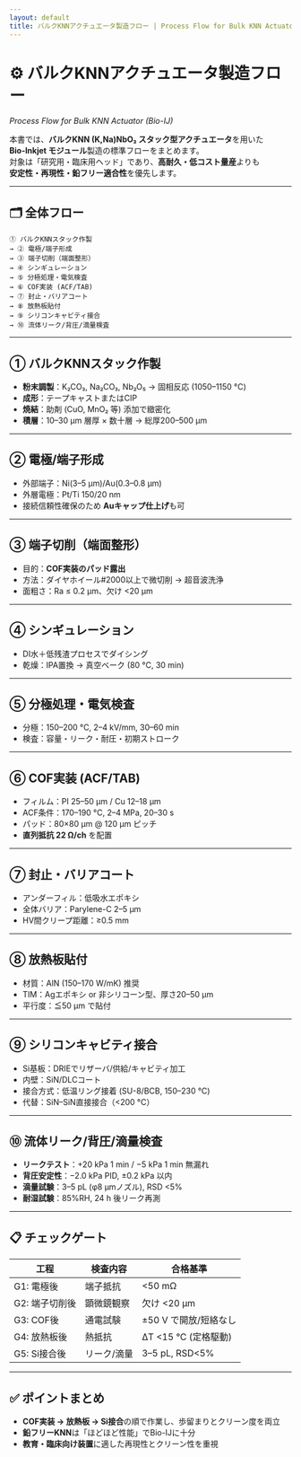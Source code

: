```yaml
---
layout: default
title: バルクKNNアクチュエータ製造フロー | Process Flow for Bulk KNN Actuator
---
```


# ⚙️ バルクKNNアクチュエータ製造フロー  
*Process Flow for Bulk KNN Actuator (Bio-IJ)*

本書では、**バルクKNN (K,Na)NbO₃ スタック型アクチュエータ**を用いた  
**Bio-Inkjet モジュール**製造の標準フローをまとめます。  
対象は「研究用・臨床用ヘッド」であり、**高耐久・低コスト量産**よりも  
**安定性・再現性・鉛フリー適合性**を優先します。

---

## 🗂 全体フロー

```
① バルクKNNスタック作製
→ ② 電極/端子形成
→ ③ 端子切削（端面整形）
→ ④ シンギュレーション
→ ⑤ 分極処理・電気検査
→ ⑥ COF実装 (ACF/TAB)
→ ⑦ 封止・バリアコート
→ ⑧ 放熱板貼付
→ ⑨ シリコンキャビティ接合
→ ⑩ 流体リーク/背圧/滴量検査
```

---

## ① バルクKNNスタック作製
- **粉末調製**：K₂CO₃, Na₂CO₃, Nb₂O₅ → 固相反応 (1050–1150 °C)  
- **成形**：テープキャストまたはCIP  
- **焼結**：助剤 (CuO, MnO₂ 等) 添加で緻密化  
- **積層**：10–30 µm 層厚 × 数十層 → 総厚200–500 µm

---

## ② 電極/端子形成
- 外部端子：Ni(3–5 µm)/Au(0.3–0.8 µm)  
- 外層電極：Pt/Ti 150/20 nm  
- 接続信頼性確保のため **Auキャップ仕上げ**も可

---

## ③ 端子切削（端面整形）
- 目的：**COF実装のパッド露出**  
- 方法：ダイヤホイール#2000以上で微切削 → 超音波洗浄  
- 面粗さ：Ra ≤ 0.2 µm、欠け <20 µm

---

## ④ シンギュレーション
- DI水＋低残渣プロセスでダイシング  
- 乾燥：IPA置換 → 真空ベーク (80 °C, 30 min)

---

## ⑤ 分極処理・電気検査
- 分極：150–200 °C, 2–4 kV/mm, 30–60 min  
- 検査：容量・リーク・耐圧・初期ストローク

---

## ⑥ COF実装 (ACF/TAB)
- フィルム：PI 25–50 µm / Cu 12–18 µm  
- ACF条件：170–190 °C, 2–4 MPa, 20–30 s  
- パッド：80×80 µm @ 120 µm ピッチ  
- **直列抵抗 22 Ω/ch** を配置

---

## ⑦ 封止・バリアコート
- アンダーフィル：低吸水エポキシ  
- 全体バリア：Parylene-C 2–5 µm  
- HV間クリープ距離：≥0.5 mm

---

## ⑧ 放熱板貼付
- 材質：AlN (150–170 W/mK) 推奨  
- TIM：Agエポキシ or 非シリコーン型、厚さ20–50 µm  
- 平行度：≦50 µm で貼付

---

## ⑨ シリコンキャビティ接合
- Si基板：DRIEでリザーバ/供給/キャビティ加工  
- 内壁：SiN/DLCコート  
- 接合方式：低温リング接着 (SU-8/BCB, 150–230 °C)  
- 代替：SiN–SiN直接接合（<200 °C）

---

## ⑩ 流体リーク/背圧/滴量検査
- **リークテスト**：+20 kPa 1 min / −5 kPa 1 min 無漏れ  
- **背圧安定性**：−2.0 kPa PID, ±0.2 kPa 以内  
- **滴量試験**：3–5 pL (φ8 µmノズル), RSD <5%  
- **耐湿試験**：85%RH, 24 h 後リーク再測

---

## 📋 チェックゲート

| 工程 | 検査内容 | 合格基準 |
|------|-----------|----------|
| G1: 電極後 | 端子抵抗 | <50 mΩ |
| G2: 端子切削後 | 顕微鏡観察 | 欠け <20 µm |
| G3: COF後 | 通電試験 | ±50 V で開放/短絡なし |
| G4: 放熱板後 | 熱抵抗 | ΔT <15 °C (定格駆動) |
| G5: Si接合後 | リーク/滴量 | 3–5 pL, RSD<5% |

---

## ✅ ポイントまとめ
- **COF実装 → 放熱板 → Si接合**の順で作業し、歩留まりとクリーン度を両立  
- **鉛フリーKNN**は「ほどほど性能」でBio-IJに十分  
- **教育・臨床向け装置**に適した再現性とクリーン性を重視
